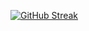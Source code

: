 <a href="https://git.io/streak-stats"><img src="https://streak-stats.demolab.com?user=hemanthallugunti&theme=blue-navy" alt="GitHub Streak" /></a>


